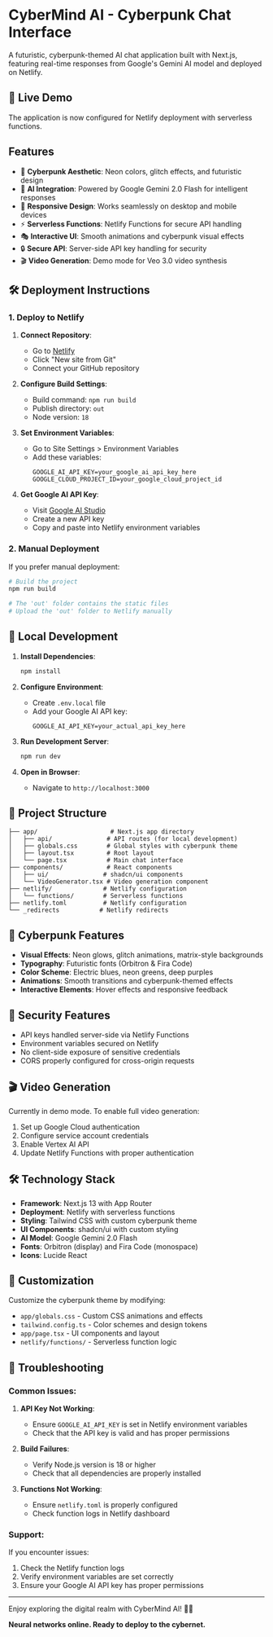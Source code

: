 # CyberMind AI - Cyberpunk Chat Interface

A futuristic, cyberpunk-themed AI chat application built with Next.js, featuring real-time responses from Google's Gemini AI model and deployed on Netlify.

## 🚀 Live Demo

The application is now configured for Netlify deployment with serverless functions.

## Features

- 🌟 **Cyberpunk Aesthetic**: Neon colors, glitch effects, and futuristic design
- 🤖 **AI Integration**: Powered by Google Gemini 2.0 Flash for intelligent responses
- 📱 **Responsive Design**: Works seamlessly on desktop and mobile devices
- ⚡ **Serverless Functions**: Netlify Functions for secure API handling
- 🎭 **Interactive UI**: Smooth animations and cyberpunk visual effects
- 🔒 **Secure API**: Server-side API key handling for security
- 🎬 **Video Generation**: Demo mode for Veo 3.0 video synthesis

## 🛠️ Deployment Instructions

### 1. Deploy to Netlify

1. **Connect Repository**:
   - Go to [Netlify](https://netlify.com)
   - Click "New site from Git"
   - Connect your GitHub repository

2. **Configure Build Settings**:
   - Build command: `npm run build`
   - Publish directory: `out`
   - Node version: `18`

3. **Set Environment Variables**:
   - Go to Site Settings > Environment Variables
   - Add these variables:
     ```
     GOOGLE_AI_API_KEY=your_google_ai_api_key_here
     GOOGLE_CLOUD_PROJECT_ID=your_google_cloud_project_id
     ```

4. **Get Google AI API Key**:
   - Visit [Google AI Studio](https://aistudio.google.com/app/apikey)
   - Create a new API key
   - Copy and paste into Netlify environment variables

### 2. Manual Deployment

If you prefer manual deployment:

```bash
# Build the project
npm run build

# The 'out' folder contains the static files
# Upload the 'out' folder to Netlify manually
```

## 🔧 Local Development

1. **Install Dependencies**:
   ```bash
   npm install
   ```

2. **Configure Environment**:
   - Create `.env.local` file
   - Add your Google AI API key:
     ```
     GOOGLE_AI_API_KEY=your_actual_api_key_here
     ```

3. **Run Development Server**:
   ```bash
   npm run dev
   ```

4. **Open in Browser**:
   - Navigate to `http://localhost:3000`

## 📁 Project Structure

```
├── app/                    # Next.js app directory
│   ├── api/               # API routes (for local development)
│   ├── globals.css        # Global styles with cyberpunk theme
│   ├── layout.tsx         # Root layout
│   └── page.tsx           # Main chat interface
├── components/            # React components
│   ├── ui/               # shadcn/ui components
│   └── VideoGenerator.tsx # Video generation component
├── netlify/              # Netlify configuration
│   └── functions/        # Serverless functions
├── netlify.toml          # Netlify configuration
└── _redirects           # Netlify redirects
```

## 🎨 Cyberpunk Features

- **Visual Effects**: Neon glows, glitch animations, matrix-style backgrounds
- **Typography**: Futuristic fonts (Orbitron & Fira Code)
- **Color Scheme**: Electric blues, neon greens, deep purples
- **Animations**: Smooth transitions and cyberpunk-themed effects
- **Interactive Elements**: Hover effects and responsive feedback

## 🔐 Security Features

- API keys handled server-side via Netlify Functions
- Environment variables secured on Netlify
- No client-side exposure of sensitive credentials
- CORS properly configured for cross-origin requests

## 🎬 Video Generation

Currently in demo mode. To enable full video generation:

1. Set up Google Cloud authentication
2. Configure service account credentials
3. Enable Vertex AI API
4. Update Netlify Functions with proper authentication

## 🛠️ Technology Stack

- **Framework**: Next.js 13 with App Router
- **Deployment**: Netlify with serverless functions
- **Styling**: Tailwind CSS with custom cyberpunk theme
- **UI Components**: shadcn/ui with custom styling
- **AI Model**: Google Gemini 2.0 Flash
- **Fonts**: Orbitron (display) and Fira Code (monospace)
- **Icons**: Lucide React

## 🔧 Customization

Customize the cyberpunk theme by modifying:
- `app/globals.css` - Custom CSS animations and effects
- `tailwind.config.ts` - Color schemes and design tokens
- `app/page.tsx` - UI components and layout
- `netlify/functions/` - Serverless function logic

## 🚨 Troubleshooting

### Common Issues:

1. **API Key Not Working**:
   - Ensure `GOOGLE_AI_API_KEY` is set in Netlify environment variables
   - Check that the API key is valid and has proper permissions

2. **Build Failures**:
   - Verify Node.js version is 18 or higher
   - Check that all dependencies are properly installed

3. **Functions Not Working**:
   - Ensure `netlify.toml` is properly configured
   - Check function logs in Netlify dashboard

### Support:

If you encounter issues:
1. Check the Netlify function logs
2. Verify environment variables are set correctly
3. Ensure your Google AI API key has proper permissions

---

Enjoy exploring the digital realm with CyberMind AI! 🚀🤖

**Neural networks online. Ready to deploy to the cybernet.**